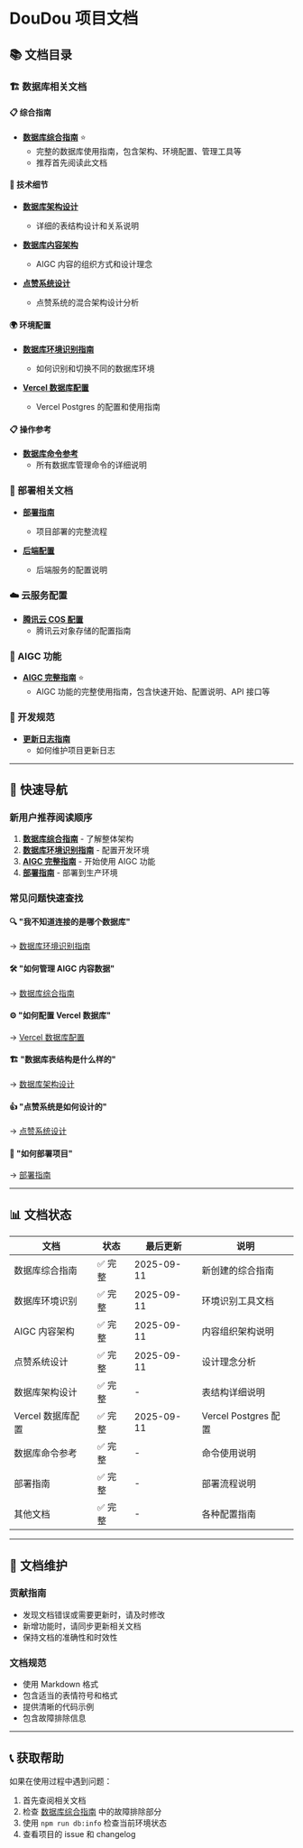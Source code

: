 # DouDou 项目文档

## 📚 文档目录

### 🏗️ 数据库相关文档

#### 📋 综合指南
- **[数据库综合指南](./database-comprehensive-guide.md)** ⭐ 
  - 完整的数据库使用指南，包含架构、环境配置、管理工具等
  - 推荐首先阅读此文档

#### 🔧 技术细节
- **[数据库架构设计](./database-schema.md)**
  - 详细的表结构设计和关系说明
  
- **[数据库内容架构](./database-content-architecture.md)**
  - AIGC 内容的组织方式和设计理念
  
- **[点赞系统设计](./likes-system-design.md)**
  - 点赞系统的混合架构设计分析

#### 🌍 环境配置
- **[数据库环境识别指南](./database-environment-guide.md)**
  - 如何识别和切换不同的数据库环境
  
- **[Vercel 数据库配置](./vercel-database-setup.md)**
  - Vercel Postgres 的配置和使用指南

#### 📋 操作参考
- **[数据库命令参考](./database-commands.md)**
  - 所有数据库管理命令的详细说明

### 🚀 部署相关文档

- **[部署指南](./deployment-guide.md)**
  - 项目部署的完整流程
  
- **[后端配置](./backend-setup.md)**
  - 后端服务的配置说明

### ☁️ 云服务配置

- **[腾讯云 COS 配置](./cos-setup.md)**
  - 腾讯云对象存储的配置指南

### 🤖 AIGC 功能

- **[AIGC 完整指南](./aigc-guide.md)** ⭐
  - AIGC 功能的完整使用指南，包含快速开始、配置说明、API 接口等

### 📝 开发规范

- **[更新日志指南](./changelog-guide.md)**
  - 如何维护项目更新日志

---

## 🎯 快速导航

### 新用户推荐阅读顺序

1. **[数据库综合指南](./database-comprehensive-guide.md)** - 了解整体架构
2. **[数据库环境识别指南](./database-environment-guide.md)** - 配置开发环境
3. **[AIGC 完整指南](./aigc-guide.md)** - 开始使用 AIGC 功能
4. **[部署指南](./deployment-guide.md)** - 部署到生产环境

### 常见问题快速查找

#### 🔍 "我不知道连接的是哪个数据库"
→ [数据库环境识别指南](./database-environment-guide.md)

#### 🛠️ "如何管理 AIGC 内容数据"
→ [数据库综合指南](./database-comprehensive-guide.md#管理工具使用)

#### ⚙️ "如何配置 Vercel 数据库"
→ [Vercel 数据库配置](./vercel-database-setup.md)

#### 🏗️ "数据库表结构是什么样的"
→ [数据库架构设计](./database-schema.md)

#### 👍 "点赞系统是如何设计的"
→ [点赞系统设计](./likes-system-design.md)

#### 🚀 "如何部署项目"
→ [部署指南](./deployment-guide.md)

---

## 📊 文档状态

| 文档 | 状态 | 最后更新 | 说明 |
|------|------|----------|------|
| 数据库综合指南 | ✅ 完整 | 2025-09-11 | 新创建的综合指南 |
| 数据库环境识别 | ✅ 完整 | 2025-09-11 | 环境识别工具文档 |
| AIGC 内容架构 | ✅ 完整 | 2025-09-11 | 内容组织架构说明 |
| 点赞系统设计 | ✅ 完整 | 2025-09-11 | 设计理念分析 |
| 数据库架构设计 | ✅ 完整 | - | 表结构详细说明 |
| Vercel 数据库配置 | ✅ 完整 | 2025-09-11 | Vercel Postgres 配置 |
| 数据库命令参考 | ✅ 完整 | - | 命令使用说明 |
| 部署指南 | ✅ 完整 | - | 部署流程说明 |
| 其他文档 | ✅ 完整 | - | 各种配置指南 |

---

## 🔄 文档维护

### 贡献指南
- 发现文档错误或需要更新时，请及时修改
- 新增功能时，请同步更新相关文档
- 保持文档的准确性和时效性

### 文档规范
- 使用 Markdown 格式
- 包含适当的表情符号和格式
- 提供清晰的代码示例
- 包含故障排除信息

---

## 📞 获取帮助

如果在使用过程中遇到问题：

1. 首先查阅相关文档
2. 检查 [数据库综合指南](./database-comprehensive-guide.md) 中的故障排除部分
3. 使用 `npm run db:info` 检查当前环境状态
4. 查看项目的 issue 和 changelog
